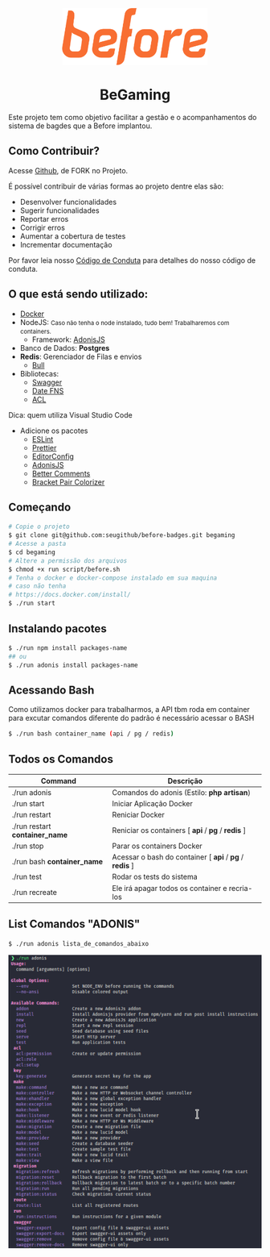 <p align="center">
  <img src=".github/assets/logo_before.png" width="290">
</p>
<h1 align="center">
  BeGaming
</h1>

Este projeto tem como objetivo facilitar a gestão e o acompanhamentos do sistema de bagdes que a Before implantou.

## Como Contribuir?

Acesse [Github](https://github.com/ppanissa/before-badges), de FORK no Projeto.

É possível contribuir de várias formas ao projeto dentre elas são:

- Desenvolver funcionalidades
- Sugerir funcionalidades
- Reportar erros
- Corrigir erros
- Aumentar a cobertura de testes
- Incrementar documentação

Por favor leia nosso [Código de Conduta] para detalhes do nosso código de conduta.

[código de conduta]: https://github.com/GuilhermeBenitesBefore/begaming/blob/master/CODE_OF_CONDUCT.md

## O que está sendo utilizado:

- [Docker](https://docs.docker.com/install/)
- NodeJS: <small>Caso não tenha o node instalado, tudo bem! Trabalharemos com containers.</small>
  - Framework: [AdonisJS](https://adonisjs.com/docs/4.1/installation)
- Banco de Dados: **Postgres**
- **Redis**: Gerenciador de Filas e envios
  - [Bull](https://github.com/Rocketseat/adonis-bull)
- Bibliotecas:
  - [Swagger](https://www.npmjs.com/package/@sci-ventures/adonis-swagger)
  - [Date FNS](https://date-fns.org/)
  - [ACL](https://www.npmjs.com/package/adonis-acl)

Dica: quem utiliza Visual Studio Code

- Adicione os pacotes
  - [ESLint](https://marketplace.visualstudio.com/items?itemName=dbaeumer.vscode-eslint)
  - [Prettier](https://marketplace.visualstudio.com/items?itemName=esbenp.prettier-vscode)
  - [EditorConfig](https://marketplace.visualstudio.com/items?itemName=EditorConfig.EditorConfig)
  - [AdonisJS](https://marketplace.visualstudio.com/items?itemName=hridoy.adonisjs-snippets)
  - [Better Comments](https://marketplace.visualstudio.com/items?itemName=aaron-bond.better-comments)
  - [Bracket Pair Colorizer](https://marketplace.visualstudio.com/items?itemName=CoenraadS.bracket-pair-colorizer)

## Começando

```sh
# Copie o projeto
$ git clone git@github.com:seugithub/before-badges.git begaming
# Acesse a pasta
$ cd begaming
# Altere a permissão dos arquivos
$ chmod +x run script/before.sh
# Tenha o docker e docker-compose instalado em sua maquina
# caso não tenha
# https://docs.docker.com/install/
$ ./run start
```

## Instalando pacotes

```sh
$ ./run npm install packages-name
## ou
$ ./run adonis install packages-name
```

## Acessando Bash

Como utilizamos docker para trabalharmos, a API tbm roda em container <br />
para excutar comandos diferente do padrão é necessário acessar o BASH

```sh
$ ./run bash container_name (api / pg / redis)
```

## Todos os Comandos

| Command                          | Descrição                                                    |
| -------------------------------- | ------------------------------------------------------------ |
| ./run adonis                     | Comandos do adonis (Estilo: **php artisan**)                 |
| ./run start                      | Iniciar Aplicação Docker                                     |
| ./run restart                    | Reniciar Docker                                              |
| ./run restart **container_name** | Reniciar os containers [ **api** / **pg** / **redis** ]      |
| ./run stop                       | Parar os containers Docker                                   |
| ./run bash **container_name**    | Acessar o bash do container [ **api** / **pg** / **redis** ] |
| ./run test                       | Rodar os tests do sistema                                    |
| ./run recreate                   | Ele irá apagar todos os container e recria-los               |

## List Comandos "ADONIS"

```sh
$ ./run adonis lista_de_comandos_abaixo
```

<img src=".github/assets/cmd_ss.png" width="750">
